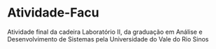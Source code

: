 # Atividade-Facu
Atividade final da cadeira Laboratório II, da graduação em Análise e Desenvolvimento de Sistemas pela Universidade do Vale do Rio Sinos
